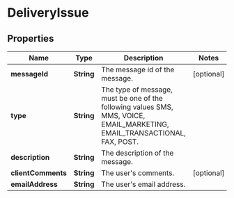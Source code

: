
# DeliveryIssue

## Properties
Name | Type | Description | Notes
------------ | ------------- | ------------- | -------------
**messageId** | **String** | The message id of the message. |  [optional]
**type** | **String** | The type of message, must be one of the following values SMS, MMS, VOICE, EMAIL_MARKETING, EMAIL_TRANSACTIONAL, FAX, POST. | 
**description** | **String** | The description of the message. | 
**clientComments** | **String** | The user&#39;s comments. |  [optional]
**emailAddress** | **String** | The user&#39;s email address. | 



